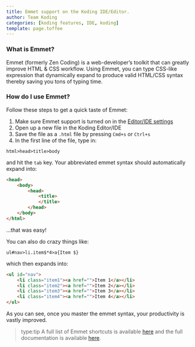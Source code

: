 ```yaml
---
title: Emmet support on the Koding IDE/Editor.
author: Team Koding
categories: [koding features, IDE, koding]
template: page.toffee
---
```

### What is Emmet?
Emmet (formerly Zen Coding) is a web-developer’s toolkit that can greatly improve HTML & CSS workflow.
Using Emmet, you can type CSS-like expression that dynamically expand to produce valid HTML/CSS syntax thereby
saving you tons of typing time.

### How do I use Emmet?
Follow these steps to get a quick taste of Emmet:
1. Make sure Emmet support is turned on in the [Editor/IDE settings](http://learn.koding.com/guides/ide-introduction/)
1. Open up a new file in the Koding Editor/IDE
2. Save the file as a `.html` file by pressing `Cmd+s` or `Ctrl+s`
3. In the first line of the file, type in:
```
html>head>title>body
```
and hit the `tab` key. Your abbreviated emmet syntax should automatically expand into:
```html
<head>
    <body>
        <head>
            <title>
            </title>
        </head>
    </body>
</html>
```
...that was easy!

You can also do crazy things like:
```
ul#nav>li.item$*4>a{Item $}
```
which then expands into:
```html
<ul id="nav">
    <li class="item1"><a href="">Item 1</a></li>
    <li class="item2"><a href="">Item 2</a></li>
    <li class="item3"><a href="">Item 3</a></li>
    <li class="item4"><a href="">Item 4</a></li>
</ul>
```
As you can see, once you master the emmet syntax, your productivity is vastly improved.

> type:tip
> A full list of Emmet shortcuts is available [here](http://docs.emmet.io/cheat-sheet/) and
> the full documentation is available [here](http://docs.emmet.io/).
